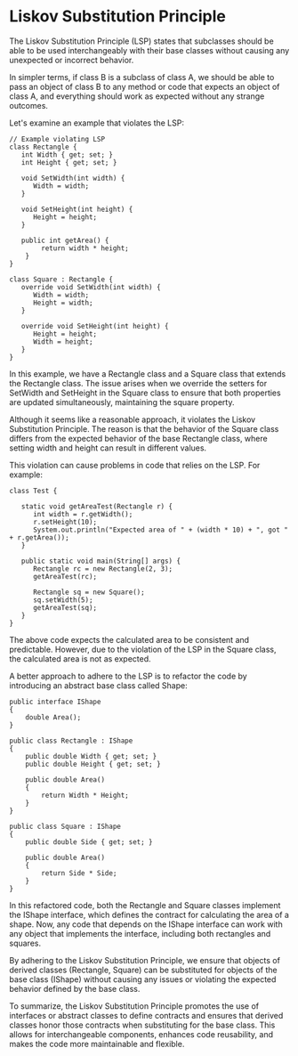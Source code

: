 # Liskov Substitution Principle
The Liskov Substitution Principle (LSP) states that subclasses should be able to be used interchangeably with their base classes without causing any unexpected or incorrect behavior.

In simpler terms, if class B is a subclass of class A, we should be able to pass an object of class B to any method or code that expects an object of class A, and everything should work as expected without any strange outcomes.

Let's examine an example that violates the LSP:

```
// Example violating LSP
class Rectangle {
   int Width { get; set; }
   int Height { get; set; }

   void SetWidth(int width) {
      Width = width;
   }

   void SetHeight(int height) {
      Height = height;
   }

   public int getArea() {
		return width * height;
	}
}

class Square : Rectangle {
   override void SetWidth(int width) {
      Width = width;
      Height = width;
   }

   override void SetHeight(int height) {
      Height = height;
      Width = height;
   }
}
```
In this example, we have a Rectangle class and a Square class that extends the Rectangle class. The issue arises when we override the setters for SetWidth and SetHeight in the Square class to ensure that both properties are updated simultaneously, maintaining the square property.

Although it seems like a reasonable approach, it violates the Liskov Substitution Principle. The reason is that the behavior of the Square class differs from the expected behavior of the base Rectangle class, where setting width and height can result in different values.

This violation can cause problems in code that relies on the LSP. For example:
```
class Test {

   static void getAreaTest(Rectangle r) {
      int width = r.getWidth();
      r.setHeight(10);
      System.out.println("Expected area of " + (width * 10) + ", got " + r.getArea());
   }

   public static void main(String[] args) {
      Rectangle rc = new Rectangle(2, 3);
      getAreaTest(rc);

      Rectangle sq = new Square();
      sq.setWidth(5);
      getAreaTest(sq);
   }
}
```

The above code expects the calculated area to be consistent and predictable. However, due to the violation of the LSP in the Square class, the calculated area is not as expected.

A better approach to adhere to the LSP is to refactor the code by introducing an abstract base class called Shape:
```
public interface IShape
{
    double Area();
}

public class Rectangle : IShape
{
    public double Width { get; set; }
    public double Height { get; set; }

    public double Area()
    {
        return Width * Height;
    }
}

public class Square : IShape
{
    public double Side { get; set; }

    public double Area()
    {
        return Side * Side;
    }
}
```

In this refactored code, both the Rectangle and Square classes implement the IShape interface, which defines the contract for calculating the area of a shape. Now, any code that depends on the IShape interface can work with any object that implements the interface, including both rectangles and squares.

By adhering to the Liskov Substitution Principle, we ensure that objects of derived classes (Rectangle, Square) can be substituted for objects of the base class (IShape) without causing any issues or violating the expected behavior defined by the base class.

To summarize, the Liskov Substitution Principle promotes the use of interfaces or abstract classes to define contracts and ensures that derived classes honor those contracts when substituting for the base class. This allows for interchangeable components, enhances code reusability, and makes the code more maintainable and flexible.
